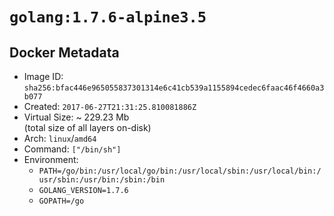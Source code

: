 # `golang:1.7.6-alpine3.5`

## Docker Metadata

- Image ID: `sha256:bfac446e965055837301314e6c41cb539a1155894cedec6faac46f4660a3b077`
- Created: `2017-06-27T21:31:25.810081886Z`
- Virtual Size: ~ 229.23 Mb  
  (total size of all layers on-disk)
- Arch: `linux`/`amd64`
- Command: `["/bin/sh"]`
- Environment:
  - `PATH=/go/bin:/usr/local/go/bin:/usr/local/sbin:/usr/local/bin:/usr/sbin:/usr/bin:/sbin:/bin`
  - `GOLANG_VERSION=1.7.6`
  - `GOPATH=/go`
